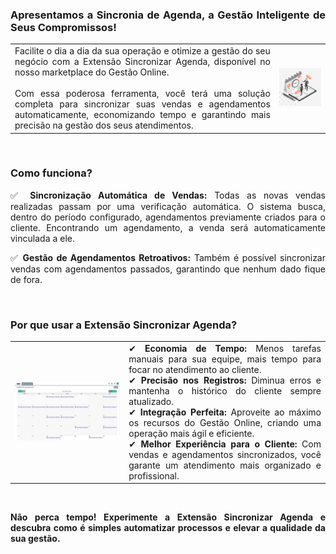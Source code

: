 <div style="text-align: justify">

### Apresentamos a Sincronia de Agenda, a Gestão Inteligente de Seus Compromissos!

<!-- | | |
|-|-|
|Facilite o dia a dia da sua operação e otimize a gestão do seu negócio com a Extensão Sincronizar Agenda, disponível no nosso marketplace do Gestão Online.<br><br> Com essa poderosa ferramenta, você terá uma solução completa para sincronizar suas vendas e agendamentos automaticamente, economizando tempo e garantindo mais precisão na gestão dos seus atendimentos. |<iframe src="https://drive.google.com/file/d/1UMWPYU5JYk9ruOYmVzFvliNnjnAva_P5/preview" width="480" height="270" allow="autoplay"></iframe>| -->


<!-- VERSÃO ANTIGA PARA BACKUP -->
| | |
|-|-|
|Facilite o dia a dia da sua operação e otimize a gestão do seu negócio com a Extensão Sincronizar Agenda, disponível no nosso marketplace do Gestão Online.<br><br> Com essa poderosa ferramenta, você terá uma solução completa para sincronizar suas vendas e agendamentos automaticamente, economizando tempo e garantindo mais precisão na gestão dos seus atendimentos. |![](https://github.com/Gestao-Online/public-docs/blob/f4bcd564b0f2416f5fc36fb3afd82a1142df35a6/erp-v2/marketplace/extensions/br.com.gestao-online.agenda-sync/assets/extensao_agenda_sync_02.png?raw=true) |

<br>

### Como funciona?

✅ **Sincronização Automática de Vendas:** Todas as novas vendas realizadas passam por uma verificação automática. O sistema busca, dentro do período configurado, agendamentos previamente criados para o cliente. Encontrando um agendamento, a venda será automaticamente vinculada a ele.

✅ **Gestão de Agendamentos Retroativos:** Também é possível sincronizar vendas com agendamentos passados, garantindo que nenhum dado fique de fora.

<br>

### Por que usar a Extensão Sincronizar Agenda?

| | |
|-|-|
|![](https://github.com/Gestao-Online/public-docs/blob/10419ac567616e0e8fb923f949077959bbf9aafd/erp-v2/marketplace/extensions/br.com.gestao-online.agenda-sync/assets/extensao_agenda_sync_01.gif?raw=true) |✔ **Economia de Tempo:** Menos tarefas manuais para sua equipe, mais tempo para focar no atendimento ao cliente.<br>✔ **Precisão nos Registros:** Diminua erros e mantenha o histórico do cliente sempre atualizado.<br>✔ **Integração Perfeita:** Aproveite ao máximo os recursos do Gestão Online, criando uma operação mais ágil e eficiente.<br>✔ **Melhor Experiência para o Cliente:** Com vendas e agendamentos sincronizados, você garante um atendimento mais organizado e profissional. |

<br>

**Não perca tempo! Experimente a Extensão Sincronizar Agenda e descubra como é simples automatizar processos e elevar a qualidade da sua gestão.**

</div>